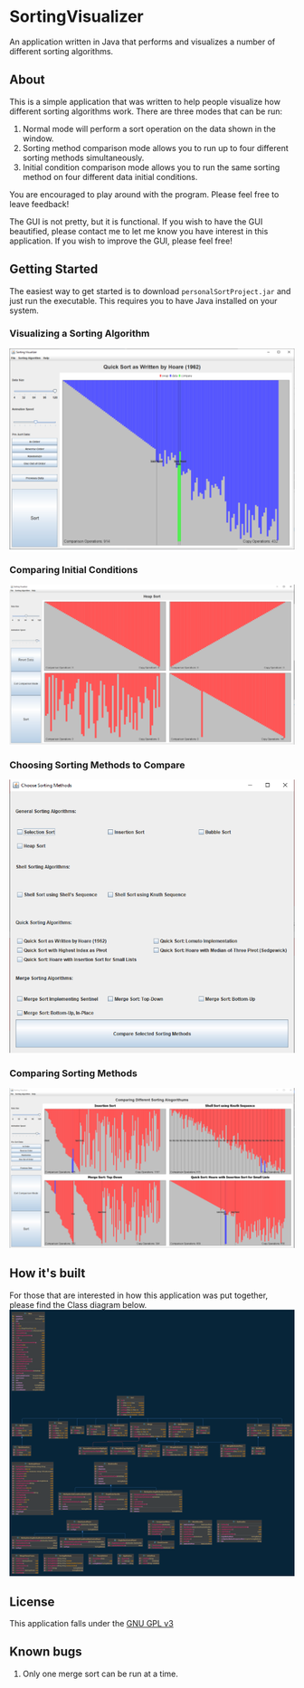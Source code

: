 # SortingVisualizer
An application written in Java that performs and visualizes a number of different sorting algorithms.

## About

This is a simple application that was written to help people visualize how different sorting algorithms
work. There are three modes that can be run:
1. Normal mode will perform a sort operation on the data shown in the window.
2. Sorting method comparison mode allows you to run up to four different sorting methods simultaneously.
3. Initial condition comparison mode allows you to run the same sorting method on four different data
   initial conditions.

You are encouraged to play around with the program. Please feel free to leave feedback!

The GUI is not pretty, but it is functional. If you wish to have the GUI beautified, please contact me
to let me know you have interest in this application. If you wish to improve the GUI, please feel free!

## Getting Started

The easiest way to get started is to download `personalSortProject.jar` and just run the executable.
This requires you to have Java installed on your system.

### Visualizing a Sorting Algorithm

![](img/Single-Sorting-In-Action.png)

### Comparing Initial Conditions

![](img/Compare-Initial-Conditions.png)

### Choosing Sorting Methods to Compare

![](img/Sorting-Comparison-List.png)

### Comparing Sorting Methods

![](img/Compare-Sorting-Methods.png)

## How it's built

For those that are interested in how this application was put together, please find the Class diagram below.
![Class Diagram](./img/Class-Diagram.png)

## License
This application falls under the [GNU GPL v3](./LICENSE)

## Known bugs
1. Only one merge sort can be run at a time.
